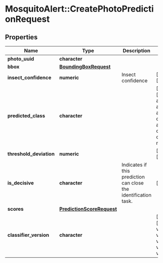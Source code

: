 # MosquitoAlert::CreatePhotoPredictionRequest


## Properties
Name | Type | Description | Notes
------------ | ------------- | ------------- | -------------
**photo_uuid** | **character** |  | 
**bbox** | [**BoundingBoxRequest**](BoundingBoxRequest.md) |  | 
**insect_confidence** | **numeric** | Insect confidence | [Max: 1.0] [Min: 0.0] 
**predicted_class** | **character** |  | [Enum: [ae_albopictus, ae_aegypti, ae_japonicus, ae_koreicus, culex, anopheles, culiseta, other_species, not_sure]] 
**threshold_deviation** | **numeric** |  | [Max: 1.0] [Min: -1.0] 
**is_decisive** | **character** | Indicates if this prediction can close the identification task. | [optional] 
**scores** | [**PredictionScoreRequest**](PredictionScoreRequest.md) |  | 
**classifier_version** | **character** |  | [Enum: [v2023.1, v2024.1, v2025.1, v2025.2, v2025.3, v2025.4]] 



